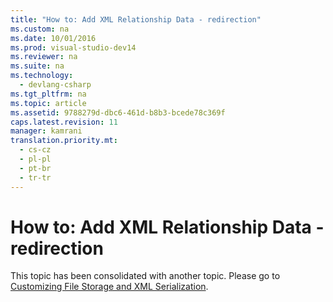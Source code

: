 ```yaml
---
title: "How to: Add XML Relationship Data - redirection"
ms.custom: na
ms.date: 10/01/2016
ms.prod: visual-studio-dev14
ms.reviewer: na
ms.suite: na
ms.technology: 
  - devlang-csharp
ms.tgt_pltfrm: na
ms.topic: article
ms.assetid: 9788279d-dbc6-461d-b8b3-bcede78c369f
caps.latest.revision: 11
manager: kamrani
translation.priority.mt: 
  - cs-cz
  - pl-pl
  - pt-br
  - tr-tr
---
```

# How to: Add XML Relationship Data - redirection
This topic has been consolidated with another topic. Please go to [Customizing File Storage and XML Serialization](../VS_IDE/Customizing-File-Storage-and-XML-Serialization.md).